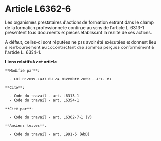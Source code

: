 # Article L6362-6

Les organismes prestataires d'actions de formation entrant dans le champ de la formation professionnelle continue au sens de
l'article L. 6313-1 présentent tous documents et pièces établissant la réalité de ces actions.

A défaut, celles-ci sont réputées ne pas avoir été exécutées et donnent lieu à remboursement au cocontractant des sommes
perçues conformément à l'article L. 6354-1.

**Liens relatifs à cet article**

	**Modifié par**:

	  - Loi n°2009-1437 du 24 novembre 2009 - art. 61

	**Cite**:

	  - Code du travail - art. L6313-1
	  - Code du travail - art. L6354-1

	**Cité par**:

	  - Code du travail - art. L6362-7-1 (V)

	**Anciens textes**:

	  - Code du travail - art. L991-5 (AbD)
